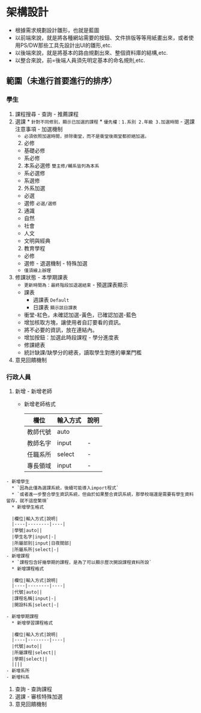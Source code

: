 # 架構設計


+ 根據需求規劃設計雛形，也就是藍圖
+ 以前端來說，就是將各種網站需要的按鈕、文件排版等等用紙畫出來，或者使用PS/DW那些工具先設計出UI的雛形,etc.
+ 以後端來說，就是將基本的路由規劃出來、整個資料庫的結構,etc.
+ 以整合來說，前=後端人員須先明定基本的命名規則,etc.

## 範圍（未進行首要進行的排序）

###  學生

  1. 課程搜尋
    - 查詢
    - 推薦課程
  1. 選課
    * `針對不同修別，顯示已加選的課程`
    * `優先權：1.系別 2.年級 3.加選時間`
    - 選課注意事項
    - 加選機制
      * `必須依照加選時間，排除衝堂，而不是衝堂後兩堂都拒絕加選。`
      2. 必修
        * 基礎必修
        * 系必修
      2. 本系必選修
        `雙主修/輔系皆列為本系`
        * 系必選修
        * 系選修
      2. 外系加選
        * 必選
        * 選修
          `必選/選修`
      2. 通識
        * 自然
        * 社會
        * 人文
        * 文明與經典
      2. 教育學程
        * 必修
        * 選修
    - 退選機制
    - 特殊加選
      * `僅須線上辦理`
  1. 修課狀態
    - 本學期課表
      * `更新時間為：最終階段加退選結束`
    - 預選課表顯示
      * 課表
        + 週課表 `Default`
        + 日課表 `顯示該日課表`
      * 衝堂-紅色，未確認加選-黃色，已確認加選-藍色
      * 增加核取方塊，讓使用者自訂要看的資訊。
      * 將不必要的資訊，放在連結內。
      * 增加按鈕：加選此時段課程
    - 學分進度表
      * 修課總表
      * 統計缺課/缺學分的總表，讀取學生對應的畢業門檻
  1. 意見回饋機制
### 行政人員

  1. 新增
    - 新增老師
      * 新增老師格式

        |欄位|輸入方式|說明|
        |----|--------|----|
        |教師代號|auto||
        |教師名字|input|-|
        |任職系所|select|-|
        |專長領域|input|-|
    - 新增學生
      * `因為此僅為選課系統，後續可能導入import程式`
      * `或者進一步整合學生資訊系統，但由於如果整合資訊系統，那學校端還是需要有學生資料留存，就不這麼繁瑣`
      * 新增學生格式

      |欄位|輸入方式|說明|
      |----|--------|----|
      |學號|auto||
      |學生名字|input|-|
      |所屬部別|input|日夜間部|
      |所屬系所|select|-|
    - 新增課程
      * `課程包含好幾學期的課程，是為了可以顯示歷次開設課程資料所設`
      * 新增課程格式

      |欄位|輸入方式|說明|
      |----|--------|----|
      |代號|auto||
      |課程名稱|input|-|
      |開設科系|select|-|
      
    - 新增學期課程
      * 新增學習課程格式

      |欄位|輸入方式|說明|
      |----|--------|----|
      |代號|auto||
      |所屬課程|select||
      |學期|select||
      ||||
    - 新增系所
    - 新增科系
  1. 查詢
    - 查詢課程
  1. 選課
    - 審核特殊加選
  1. 意見回饋機制
